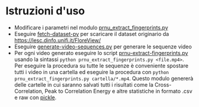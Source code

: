 # Istruzioni d'uso
- Modificare i parametri nel modulo [prnu_extract_fingerprints.py](prnu_extract_fingerprints.py)
- Eseguire [fetch-dataset-py](fetch_dataset.py) per scaricare il dataset originario da https://lesc.dinfo.unifi.it/FloreView/
- Eseguire [generate-video-sequences.py](generate-video-sequences.py) per generare le sequenze video
- Per ogni video generato eseguire lo script [prnu-extract-fingerprints.py](prnu_extract_fingerprints.py) usando la sintassi `python prnu_extract_fingerprints.py <file.mp4>`.  
Per eseguire la procedura su tutte le sequenze è conveniente spostare tutti i video in una cartella ed eseguire la procedura con `python prnu_extract_fingerprints.py cartella/*.mp4`.
Questo modulo genererà delle cartelle in cui saranno salvati tutti i risultati come la Cross-Correlation, Peak to Correlation Energy e altre statistiche in formato .csv e raw con [pickle](https://docs.python.org/3/library/pickle.html). 
